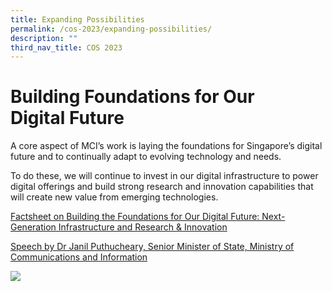 ```yaml
---
title: Expanding Possibilities
permalink: /cos-2023/expanding-possibilities/
description: ""
third_nav_title: COS 2023
---
```

# Building Foundations for Our Digital&nbsp;Future
A core aspect of MCI’s work is laying the foundations for Singapore’s digital future and to continually adapt to evolving technology and needs.

To do these, we will continue to invest in our digital infrastructure to power digital offerings and build strong research and innovation capabilities that will create new value from emerging technologies.

[Factsheet on&nbsp;Building the Foundations for Our Digital Future: Next-Generation Infrastructure and Research &amp; Innovation](https://www.mci.gov.sg/pressroom/news-and-stories/pressroom/2023/2/building-the-foundations-for-our-digital-future)

[Speech by Dr Janil Puthucheary, Senior Minister of State, Ministry of Communications and Information](https://www.mci.gov.sg/pressroom/news-and-stories/pressroom/2023/2/speech-by-dr-janil-puthucheary-senior-minister-of-state-ministry-of-communications-and-information-at-the-ministry-of-communications-and-information-committee-of-supply-debate-on-28-february-2023)

![](/images/COS2023/empowering%20singaporeans.png)